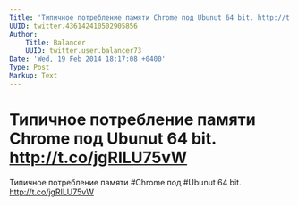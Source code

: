 ```yaml
---
Title: 'Типичное потребление памяти Chrome под Ubunut 64 bit. http://t.co/jgRILU75vW'
UUID: twitter.436142410502905856
Author:
    Title: Balancer
    UUID: twitter.user.balancer73
Date: 'Wed, 19 Feb 2014 18:17:08 +0400'
Type: Post
Markup: Text
---
```


# Типичное потребление памяти Chrome под Ubunut 64 bit. http://t.co/jgRILU75vW

Типичное потребление памяти #Chrome под #Ubunut 64 bit.
http://t.co/jgRILU75vW